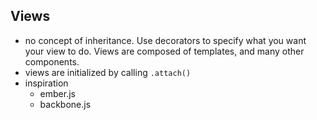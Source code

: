 ## Views

  - no concept of inheritance. Use decorators to specify what you want your view to do. Views are composed of templates, and many other components. 
  - views are initialized by calling `.attach()`
  - inspiration
    - ember.js
    - backbone.js